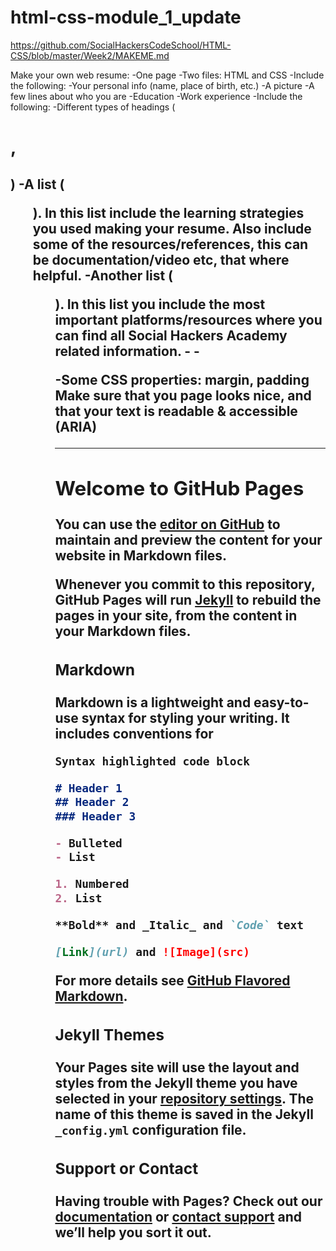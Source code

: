 # html-css-module_1_update

https://github.com/SocialHackersCodeSchool/HTML-CSS/blob/master/Week2/MAKEME.md

Make your own web resume:
-One page
-Two files: HTML and CSS
-Include the following:
  -Your personal info (name, place of birth, etc.)
  -A picture
  -A few lines about who you are
  -Education
  -Work experience
-Include the following:
  -Different types of headings (<h1>, <h2>)
  -A list (<ul>). In this list include the learning strategies you used making your resume. Also include some of the resources/references,    this can be documentation/video etc, that where helpful.
  -Another list (<ul>). In this list you include the most important platforms/resources where you can find all Social Hackers Academy       related information.
  -<img>
  -<p>
  -Some CSS properties: margin, padding
Make sure that you page looks nice, and that your text is readable & accessible (ARIA)

----------------------------------------------------------------------------------------------------------------------------------------

## Welcome to GitHub Pages

You can use the [editor on GitHub](https://github.com/y1ann1s85/htmlcss_w1/edit/master/README.md) to maintain and preview the content for your website in Markdown files.

Whenever you commit to this repository, GitHub Pages will run [Jekyll](https://jekyllrb.com/) to rebuild the pages in your site, from the content in your Markdown files.

### Markdown

Markdown is a lightweight and easy-to-use syntax for styling your writing. It includes conventions for

```markdown
Syntax highlighted code block

# Header 1
## Header 2
### Header 3

- Bulleted
- List

1. Numbered
2. List

**Bold** and _Italic_ and `Code` text

[Link](url) and ![Image](src)
```

For more details see [GitHub Flavored Markdown](https://guides.github.com/features/mastering-markdown/).

### Jekyll Themes

Your Pages site will use the layout and styles from the Jekyll theme you have selected in your [repository settings](https://github.com/y1ann1s85/htmlcss_w1/settings). The name of this theme is saved in the Jekyll `_config.yml` configuration file.

### Support or Contact

Having trouble with Pages? Check out our [documentation](https://help.github.com/categories/github-pages-basics/) or [contact support](https://github.com/contact) and we’ll help you sort it out.
